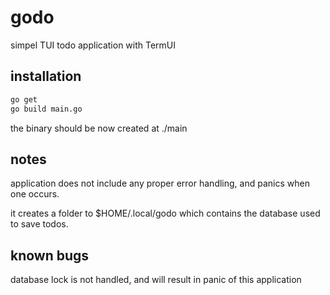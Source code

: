 # godo
simpel TUI todo application with TermUI

## installation
```sh
go get 
go build main.go
```
the binary should be now created at ./main

## notes
application does not include any proper error handling, 
and panics when one occurs. 

it creates a folder to $HOME/.local/godo which contains the
database used to save todos.

## known bugs
database lock is not handled, and will result in panic of this application

